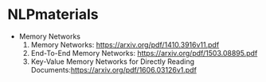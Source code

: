 # NLPmaterials

* Memory Networks
  1. Memory Networks: https://arxiv.org/pdf/1410.3916v11.pdf
  2. End-To-End Memory Networks: https://arxiv.org/pdf/1503.08895.pdf
    1. Key-Value Memory Networks for Directly Reading Documents:https://arxiv.org/pdf/1606.03126v1.pdf


